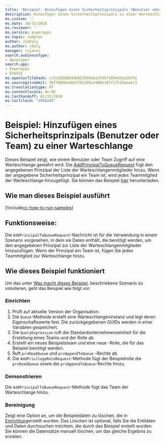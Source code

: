 ```yaml
---
title: 'Beispiel: Hinzufügen eines Sicherheitsprinzipals (Benutzer oder Team) zu einer Warteschlange (Common Data Service) | Microsoft-Dokumentation'
description: Hinzufügen eines Sicherheitsprinzipals zu einer Warteschlange
ms.custom: ''
ms.date: 10/31/2018
ms.reviewer: ''
ms.service: powerapps
ms.topic: samples
author: JimDaly
ms.author: jdaly
manager: ryjones
search.audienceType:
- developer
search.app:
- PowerApps
- D365CE
ms.openlocfilehash: cc5c62686b936053099ab2d70673894d2ee283fe
ms.sourcegitcommit: 3bf59896a98e5f01289a2489e185f27518aeaec3
ms.translationtype: HT
ms.contentlocale: de-DE
ms.lasthandoff: 01/15/2020
ms.locfileid: "2956245"
---
```

# <a name="sample-add-a-security-principal-user-or-team-to-a-queue"></a>Beispiel: Hinzufügen eines Sicherheitsprinzipals (Benutzer oder Team) zu einer Warteschlange 

Dieses Beispiel zeigt, wie einem Benutzer oder Team Zugriff auf eine Warteschlange gewährt wird. Die [AddPrincipalToQueueRequest](https://docs.microsoft.com/dotnet/api/microsoft.crm.sdk.messages.addprincipaltoqueuerequest?view=dynamics-general-ce-9) fügt den angegebenen Prinzipal der Liste der Warteschlangenmitglieder hinzu. Wenn der angegebene Sicherheitsprinzipal ein Team ist, wird jedes Teammitglied der Warteschlange hinzugefügt. Sie können das Beispiel [hier](https://github.com/Microsoft/PowerApps-Samples/tree/master/cds/orgsvc/C%23/AddSecurityPrincipalToQueue) herunterladen.

## <a name="how-to-run-this-sample"></a>Wie man dieses Beispiel ausführt

[!include[cc-how-to-run-samples](../../includes/cc-how-to-run-samples.md)]

## <a name="what-this-sample-does"></a>Funktionsweise:

Die `AddPrincipalToQueueRequest`-Nachricht ist für die Verwendung in einem Szenario vorgesehen, in dem sie Daten enthält, die benötigt werden, um den angegebenen Prinzipal zur Liste der Warteschlangenmitglieder hinzuzufügen. Wenn der Prinzipal ein Team ist, fügen Sie jedes Teammitglied zur Warteschlange hinzu.

## <a name="how-this-sample-works"></a>Wie dieses Beispiel funktioniert

Um das unter [Was macht dieses Beispiel](#what-this-sample-does), beschriebene Szenario zu simulieren, geht das Beispiel wie folgt vor:

### <a name="setup"></a>Einrichten

1. Prüft auf aktuelle Version der Organisation.
2. Die `Queue`-Methode erstellt eine Warteschlangeninstanz und legt deren Eigenschaftswerte fest. Die zurückgegebenen GUIDs werden in einer Variablen gespeichert.
3. Die `QueryExpression` ruft die Standardunternehmenseinheit für die Erstellung eines Teams und der Rolle ab.
4. Erstellt ein neues Beispielsteam und eine neue -Rolle, die für das Beispiel benötigt werden.
5. Ruft `prvReadQueue` und `prvAppendToQueue` -Rechte ab.
6. Die `AddPrivilegeRoleRequest`-Methode fügt der Beispielrolle die `prvReadQueue` sowie die `prvAppendToQueue`-Rechte hinzu.

### <a name="demonstrate"></a>Demonstrieren

Die `AddPrincipalToQueueRequest`-Methode fügt das Team der Warteschlange hinzu.

### <a name="clean-up"></a>Bereinigung

Zeigt eine Option an, um die Beispieldaten zu löschen, die in [Einrichtung](#setup)erstellt wurden. Das Löschen ist optional, falls Sie die Entitäten und Daten durchsuchen möchten, die durch das Beispiel erstellt wurden. Sie können die Datensätze manuell löschen, um das gleiche Ergebnis zu erzielen.
